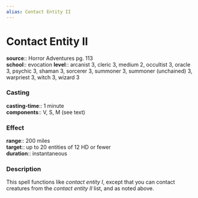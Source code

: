 ```yaml
---
alias: Contact Entity II
---
```


# Contact Entity II 

**source**:: Horror Adventures pg. 113  
**school**:: evocation
**level**:: arcanist 3, cleric 3, medium 2, occultist 3, oracle 3, psychic 3, shaman 3, sorcerer 3, summoner 3, summoner (unchained) 3, warpriest 3, witch 3, wizard 3

### Casting 

**casting-time**:: 1 minute  
**components**:: V, S, M (see text)

### Effect 

**range**:: 200 miles  
**target**:: up to 20 entities of 12 HD or fewer  
**duration**:: instantaneous

### Description 

This spell functions like *contact entity I*, except that you can contact creatures from the *contact entity II* list, and as noted above.

